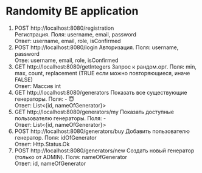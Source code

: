 # Randomity BE application

1) POST http://localhost:8080/registration  
Регистрация. Поля: username, email, password   
Ответ: username, email, role, isConfirmed
2) POST http://localhost:8080/login
Авторизация. Поля: username, password  
Отве: username, email, role, isConfirmed
3) GET http://localhost:8080/getIntegers
Запрос к рандом.орг. Поля: min, max, count, replacement (TRUE если можно повторяющиеся, иначе FALSE)  
Ответ: Массив int
4) GET http://localhost:8080/generators
Показать все существующие генераторы. Поля: -  😇  
Ответ: List<{id, nameOfGenerator}>
5) GET http://localhost:8080/generators/my
Показать доступные пользователю генераторы. Поля: -  
Ответ: List<{id, nameOfGenerator}>
6) POST http://localhost:8080/generators/buy
Добавить пользователю генератор. Поля: idOfGenerator  
Ответ: Http.Status.Ok
7) POST http://localhost:8080/generators/new
Создать новый генератор (только от ADMIN). Поля: nameOfGenerator  
Ответ: id, nameOfGenerator